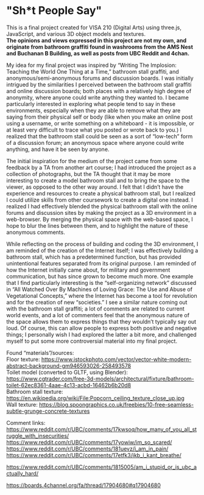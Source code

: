 # "Sh*t People Say"
This is a final project created for VISA 210 (Digital Arts) using three.js, JavaScript, and various 3D object models and textures.  
**The opinions and views expressed in this project are not my own, and originate from bathroom graffiti found in washrooms from the AMS Nest and Buchanan B Building, as well as posts from UBC Reddit and 4chan.**

My idea for my final project was inspired by “Writing The Implosion: Teaching the World One Thing at a Time,” bathroom stall graffiti, and anonymous/semi-anonymous forums and discussion boards. I was initially intrigued by the similarities I perceived between the bathroom stall graffiti and online discussion boards; both places with a relatively high degree of anonymity, where anyone could write anything they wanted to. I became particularly interested in exploring what people tend to say in these environments, especially when they are able to remove what they are saying from their physical self or body (like when you make an online post using a username, or write something on a whiteboard - it is impossible, or at least very difficult to trace what you posted or wrote back to you.) I realized that the bathroom stall could be seen as a sort of “low-tech” form of a discussion forum; an anonymous space where anyone could write anything, and have it be seen by anyone. 

The initial inspiration for the medium of the project came from some feedback by a TA from another art course; I had introduced the project as a collection of photographs, but the TA thought that it may be more interesting to create a model bathroom stall and to bring the space to the viewer, as opposed to the other way around. I felt that I didn’t have the experience and resources to create a physical bathroom stall, but I realized I could utilize skills from other coursework to create a digital one instead. I realized I had effectively blended the physical bathroom stall with the online forums and discussion sites by making the project as a 3D environment in a web-browser. By merging the physical space with the web-based space, I hope to blur the lines between them, and to highlight the nature of these anonymous comments. 

While reflecting on the process of building and coding the 3D environment, I am reminded of the creation of the Internet itself; I was effectively building a bathroom stall, which has a predetermined function, but has provided unintentional features separated from its original purpose. I am reminded of how the Internet initially came about, for military and government communication, but has since grown to become much more. One example that I find particularly interesting is the “self-organizing network” discussed in “All Watched Over By Machines of Loving Grace: The Use and Abuse of Vegetational Concepts,” where the Internet has become a tool for revolution and for the creation of new “societies.” I see a similar nature coming out with the bathroom stall graffiti; a lot of comments are related to current world events, and a lot of commenters feel that the anonymous nature of the space allows them to express things that they wouldn’t typically say out loud. Of course, this can allow people to express both positive and negative things; I personally wish I had explored the latter a bit more, and challenged myself to put some more controversial material into my final project. 

Found “materials”/sources:  
Floor texture: https://www.istockphoto.com/vector/vector-white-modern-abstract-background-gm946593026-258493578  
Toilet model (converted to GLTF, using Blender): https://www.cgtrader.com/free-3d-models/architectural/fixture/bathroom-toilet-62ec8361-4aae-4c13-acbd-16462b6b20d8  
Bathroom stall texture: https://en.wikipedia.org/wiki/File:Popcorn_ceiling_texture_close_up.jpg  
Wall texture: https://blog.spoongraphics.co.uk/freebies/10-free-seamless-subtle-grunge-concrete-textures

Comment links:   
https://www.reddit.com/r/UBC/comments/17kwsoq/how_many_of_you_all_struggle_with_insecurities/  
https://www.reddit.com/r/UBC/comments/17yowiw/im_so_scared/  
https://www.reddit.com/r/UBC/comments/181uevz/i_am_in_pain/  
https://www.reddit.com/r/UBC/comments/17etfk3/ikb_i_kant_breathe/

https://www.reddit.com/r/UBC/comments/1815005/am_i_stupid_or_is_ubc_actually_hard/

https://boards.4channel.org/fa/thread/17904680#q17904680
